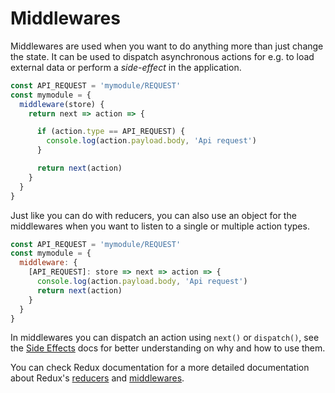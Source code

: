 # Middlewares
Middlewares are used when you want to do anything more than just change the state. It can be used to dispatch asynchronous actions for e.g. to load external data or perform a *side-effect* in the application.

```js
const API_REQUEST = 'mymodule/REQUEST'
const mymodule = {
  middleware(store) {
    return next => action => {

      if (action.type == API_REQUEST) {
        console.log(action.payload.body, 'Api request')
      }

      return next(action)
    }
  }
}
```

Just like you can do with reducers, you can also use an object for the middlewares when you want to listen to a single or multiple action types.

```js
const API_REQUEST = 'mymodule/REQUEST'
const mymodule = {
  middleware: {
    [API_REQUEST]: store => next => action => {
      console.log(action.payload.body, 'Api request')
      return next(action)
    }
  }
}
```

In middlewares you can dispatch an action using `next()` or `dispatch()`, see the [Side Effects](SideEffects.md) docs for better understanding on why and how to use them.

You can check Redux documentation for a more detailed documentation about Redux's [reducers](http://redux.js.org/docs/basics/Reducers.html) and [middlewares](http://redux.js.org/docs/advanced/Middleware.html).
